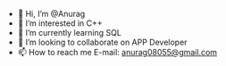 - 👋 Hi, I’m @Anurag
- 👀 I’m interested in C++
- 🌱 I’m currently learning SQL
- 💞️ I’m looking to collaborate on APP Developer
- 📫 How to reach me 
E-mail: anurag08055@gmail.com


<!---
zeuscodl/zeuscodl is a ✨ special ✨ repository because its `README.md` (this file) appears on your GitHub profile.
You can click the Preview link to take a look at your changes.
--->
